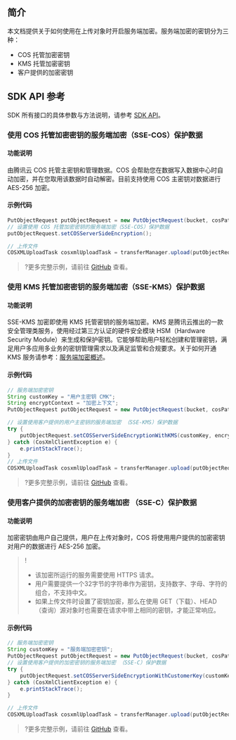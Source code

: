## 简介

本文档提供关于如何使用在上传对象时开启服务端加密。服务端加密的密钥分为三种：

* COS 托管加密密钥
* KMS 托管加密密钥
* 客户提供的加密密钥

## SDK API 参考

SDK 所有接口的具体参数与方法说明，请参考 [SDK API](https://cos-android-sdk-doc-1253960454.file.myqcloud.com/)。

### 使用 COS 托管加密密钥的服务端加密（SSE-COS）保护数据

#### 功能说明

由腾讯云 COS 托管主密钥和管理数据。COS 会帮助您在数据写入数据中心时自动加密，并在您取用该数据时自动解密。目前支持使用 COS 主密钥对数据进行 AES-256 加密。

#### 示例代码

[//]: # (.cssg-snippet-put-object-sse)
```java
PutObjectRequest putObjectRequest = new PutObjectRequest(bucket, cosPath, srcPath);
// 设置使用 COS 托管加密密钥的服务端加密（SSE-COS）保护数据
putObjectRequest.setCOSServerSideEncryption();

// 上传文件
COSXMLUploadTask cosxmlUploadTask = transferManager.upload(putObjectRequest, uploadId);
```

>?更多完整示例，请前往 [GitHub](https://github.com/tencentyun/cos-snippets/tree/master/Android/app/src/androidTest/java/com/tencent/qcloud/cosxml/cssg/PutObjectSSE.java) 查看。

### 使用 KMS 托管加密密钥的服务端加密（SSE-KMS）保护数据

#### 功能说明

SSE-KMS 加密即使用 KMS 托管密钥的服务端加密。KMS 是腾讯云推出的一款安全管理类服务，使用经过第三方认证的硬件安全模块 HSM（Hardware Security Module）来生成和保护密钥。它能够帮助用户轻松创建和管理密钥，满足用户多应用多业务的密钥管理需求以及满足监管和合规要求。关于如何开通 KMS 服务请参考：[服务端加密概述](https://intl.cloud.tencent.com/document/product/436/18145)。

#### 示例代码

[//]: # (.cssg-snippet-put-object-sse-kms)
```java
// 服务端加密密钥
String customKey = "用户主密钥 CMK";
String encryptContext = "加密上下文";
PutObjectRequest putObjectRequest = new PutObjectRequest(bucket, cosPath, srcPath);

// 设置使用客户提供的用户主密钥的服务端加密 （SSE-KMS）保护数据
try {
    putObjectRequest.setCOSServerSideEncryptionWithKMS(customKey, encryptContext);
} catch (CosXmlClientException e) {
    e.printStackTrace();
}
// 上传文件
COSXMLUploadTask cosxmlUploadTask = transferManager.upload(putObjectRequest, uploadId);
```

>?更多完整示例，请前往 [GitHub](https://github.com/tencentyun/cos-snippets/tree/master/Android/app/src/androidTest/java/com/tencent/qcloud/cosxml/cssg/PutObjectSSE.java) 查看。

### 使用客户提供的加密密钥的服务端加密 （SSE-C）保护数据

#### 功能说明

加密密钥由用户自己提供，用户在上传对象时，COS 将使用用户提供的加密密钥对用户的数据进行 AES-256 加密。

> !
>- 该加密所运行的服务需要使用 HTTPS 请求。
>- 用户需要提供一个32字节的字符串作为密钥，支持数字、字母、字符的组合，不支持中文。
>- 如果上传文件时设置了密钥加密，那么在使用 GET（下载）、HEAD（查询）源对象时也需要在请求中带上相同的密钥，才能正常响应。

#### 示例代码

[//]: # (.cssg-snippet-put-object-sse-c)
```java
// 服务端加密密钥
String customKey = "服务端加密密钥";
PutObjectRequest putObjectRequest = new PutObjectRequest(bucket, cosPath, srcPath);
// 设置使用客户提供的加密密钥的服务端加密 （SSE-C）保护数据
try {
    putObjectRequest.setCOSServerSideEncryptionWithCustomerKey(customKey);
} catch (CosXmlClientException e) {
    e.printStackTrace();
}

// 上传文件
COSXMLUploadTask cosxmlUploadTask = transferManager.upload(putObjectRequest, uploadId);
```

>?更多完整示例，请前往 [GitHub](https://github.com/tencentyun/cos-snippets/tree/master/Android/app/src/androidTest/java/com/tencent/qcloud/cosxml/cssg/PutObjectSSE.java) 查看。
